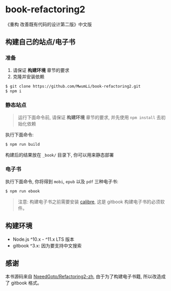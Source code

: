 # book-refactoring2

《重构 改善既有代码的设计第二版》中文版  

## 构建自己的站点/电子书  

### 准备

1. 请保证 **构建环境** 章节的要求  
2. 克隆并安装依赖  

``` bash
$ git clone https://github.com/MwumLi/book-refactoring2.git
$ npm i
```
### 静态站点  

> 运行下面命令前, 请保证 **构建环境** 章节的要求, 并先使用 `npm install` 去初始化依赖  

执行下面命令:  

``` bash
$ npm run build
```

构建后的结果放在 `_book/` 目录下, 你可以用来静态部署  
### 电子书

执行下面命令, 你将得到 `mobi`, `epub` 以及 `pdf` 三种电子书:  

``` bash
$ npm run ebook
```

> 注意: 构建电子书之前需要安装 [calibre](http://www.calibre-ebook.com/download), 这是 gitbook 构建电子书的必须软件。  

## 构建环境

* Node.js ^10.x - ^11.x LTS 版本    
* gitbook ^3.x: 因为要支持中文搜索    
## 感谢  

本书源码来自 [NxeedGoto/Refactoring2-zh](https://github.com/NxeedGoto/Refactoring2-zh.git), 由于为了构建电子书籍, 所以改造成了 gitbook 格式。  